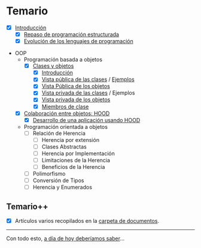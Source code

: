# Temario

- [x] [Introducción](introduccion.md)
  - [x] [Repaso de programación estructurada](https://github.com/mmasias/23-24-prg1/blob/main/temario/README.md)
  - [x] [Evolución de los lenguajes de programación](evolucion.md)
- OOP
  - Programación basada a objetos
    - [x] [Clases y objetos](clasesObjetos.md)
      - [x] [Introducción](introVistas.md)
      - [x] [Vista pública de las clases](vistaPublicaClases.md) / [Ejemplos](vistaPublicaClasesEjemplos.md)
      - [x] [Vista Pública de los objetos](vistaPublicaObjetos.md)
      - [x] [Vista privada de las clases](vistaPrivadaClases.md) / Ejemplos
      - [x] [Vista privada de los objetos](vistaPrivadaObjetos.md)
      - [x] [Miembros de clase](miembrosClase.md)
  - [x] [Colaboración entre objetos: HOOD](hood.md)
    - [x] [Desarrollo de una aplicación usando HOOD](https://github.com/mmasias/tictactoe/blob/main/README.md) 
  - Programación orientada a objetos
    - [ ] Relación de Herencia
      - [ ] Herencia por extensión
      - [ ] Clases Abstractas
      - [ ] Herencia por Implementación
      - [ ] Limitaciones de la Herencia
      - [ ] Beneficios de la Herencia
    - [ ] Polimorfismo
    - [ ] Conversión de Tipos
    - [ ] Herencia y Enumerados

## Temario++

- [x] Artículos varios recopilados en la [carpeta de documentos](/documentos/README.md).

---

Con todo esto, [a día de hoy deberíamos saber](aDiaDeHoy.md)...


